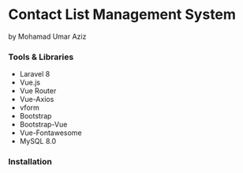 # Contact List Management System

by Mohamad Umar Aziz

### Tools & Libraries

-   Laravel 8
-   Vue.js
-   Vue Router
-   Vue-Axios
-   vform
-   Bootstrap
-   Bootstrap-Vue
-   Vue-Fontawesome
-   MySQL 8.0

### Installation
